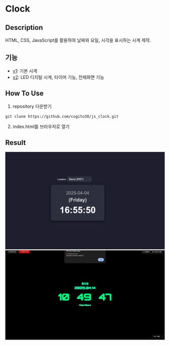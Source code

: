 # Clock

## Description
HTML, CSS, JavaScript를 활용하여 날짜와 요일, 시각을 표시하는 시계 제작. 

## 기능
- [v1](./clock_v1/): 기본 시계
- [v2](./clock_v2/): LED 디지털 시계, 타이머 기능, 전체화면 기능

## How To Use
1) repository 다운받기
```
git clone https://github.com/cogito30/js_clock.git
```
2) index.html를 브라우저로 열기

## Result
![Clock(v1) 결과물](./clock_v1/result/result.png)
![Clock(v2) 결과물](./clock_v2/result/result10.gif)
